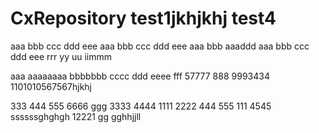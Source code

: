 # CxRepository test1jkhjkhj test4
aaa bbb ccc ddd eee
aaa bbb ccc ddd eee
aaa bbb
aaaddd
aaa bbb ccc ddd eee rrr yy uu iimmm

aaa aaaaaaaa bbbbbbb cccc ddd eeee fff 57777 888   9993434
1101010567567hjkhj

333 444 555 6666 ggg
3333 4444
1111 2222
444 555
111 4545
ssssssghghgh
12221
gg
gghhjjll
